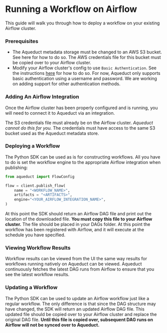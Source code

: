 # Running a Workflow on Airflow

This guide will walk you through how to deploy a workflow on your existing Airflow cluster.

### Prerequisites

* The Aqueduct metadata storage must be changed to an AWS S3 bucket. See here for how to do so. The AWS credentials file for this bucket must be copied over to your Airflow cluster.
* Modify your Airflow cluster's config to use `Basic Authentication`. See the instructions [here](https://airflow.apache.org/docs/apache-airflow/stable/security/api.html#basic-authentication) for how to do so. For now, Aqueduct only supports basic authentication using a username and password. We are working on adding support for other authentication methods.

### Adding An Airflow Integration

Once the Airflow cluster has been properly configured and is running, you will need to connect it to Aqueduct via an integration.

The S3 credentials file must already be on the Airflow cluster. _Aqueduct cannot do this for you._ The credentials must have access to the same S3 bucket used as the Aqueduct metadata store.

### Deploying a Workflow

The Python SDK can be used as is for constructing workflows. All you have to do is set the workflow engine to the appropriate Airflow integration when publishing:

```python
from aqueduct import FlowConfig

flow = client.publish_flow(
    name = "<WORKFLOW_NAME>",
    artifacts = "<ARTIFACTS>",
    engine="<YOUR_AIRFLOW_INTEGRATION_NAME>",
)
```

At this point the SDK should return an Airflow DAG file and print out the location of the downloaded file. **You must copy this file to your Airflow cluster.** The file should be placed in your DAGs folder. At this point the workflow has been registered with Airflow, and it will execute at the schedule you have specified.

### Viewing Workflow Results

Workflow results can be viewed from the UI the same way results for workflows running natively on Aqueduct can be viewed. Aqueduct continuously fetches the latest DAG runs from Airflow to ensure that you see the latest workflow results.

### Updating a Workflow

The Python SDK can be used to update an Airflow workflow just like a regular workflow. The only difference is that since the DAG structure may have changed, the SDK will return an updated Airflow DAG file. This updated file should be copied over to your Airflow cluster and replace the original DAG file. **Until this file is copied over, subsequent DAG runs on Airflow will not be synced over to Aqueduct.**
